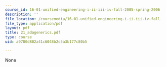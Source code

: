 ```yaml
---
course_id: 16-01-unified-engineering-i-ii-iii-iv-fall-2005-spring-2006
description: ''
file_location: /coursemedia/16-01-unified-engineering-i-ii-iii-iv-fall-2005-spring-2006/a9780d802a41c6048b2c5a3b177c80b5_21_adagenerics.pdf
file_type: application/pdf
layout: pdf
title: 21_adagenerics.pdf
type: course
uid: a9780d802a41c6048b2c5a3b177c80b5

---
```

None